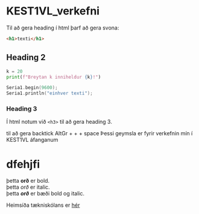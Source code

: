 # KEST1VL_verkefni 
Til að gera heading í html þarf að gera svona:
```html
<h1>texti</h1>
```
## Heading 2

```python
k = 20
print(f"Breytan k inniheldur {k}!")
```

```c++
Seria1.begin(9600);
Seria1.println("einhver texti");

```

### Heading 3

Í html notum við `<h3>` til að gera heading 3.

til að gera backtick AltGr + + + space
Þessi geymsla er fyrir verkefnin mín í KEST1VL áfanganum

# dfehjfi


þetta **orð** er bold.<br>
þetta *orð* er italic.<br>
þetta ***orð*** er bæði bold og italic.

Heimsíða tækniskólans er [hér](https://www.tskoli.is)
